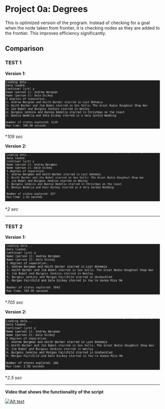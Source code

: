 # Project 0a: Degrees

This is optimized version of the program. Instead of checking for a goal when the
node taken from frontier, it is checking nodes as they are added to the frontier. This improves efficiency significantly.

## Comparison

### TEST 1

**Version 1:**

![version1](https://raw.githubusercontent.com/akovalyo/CS50AI/master/week00/degrees/scr/scr_1.png)

**109 sec*

**Version 2:**

![version1](https://raw.githubusercontent.com/akovalyo/CS50AI/master/week00/degrees/scr/scr_1o.png)

**2 sec*

***

### TEST 2

**Version 1:**

![version2](https://raw.githubusercontent.com/akovalyo/CS50AI/master/week00/degrees/scr/scr_2.png)

**705 sec*

**Version 2:**

![version2](https://raw.githubusercontent.com/akovalyo/CS50AI/master/week00/degrees/scr/scr_2o.png)

**2.5 sec*


***

**Video that shows the functionality of the script**

[![Alt text](https://img.youtube.com/vi/QAjBharpQgU/0.jpg)](https://www.youtube.com/watch?v=QAjBharpQgU)